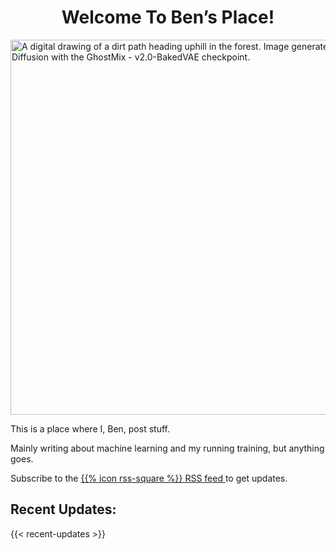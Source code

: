 # <center> Welcome To Ben’s Place! </center>

<div>

<img class="front-img" alt="A digital drawing of a dirt path heading uphill in the forest. Image generated from Stable Diffusion with the GhostMix - v2.0-BakedVAE checkpoint." src="/images/home.webp" height="600">

This is a place where I, Ben, post stuff.</p>

Mainly writing about machine learning and my running training, but anything goes.</p>

Subscribe to the <a href="/index.xml"> {{% icon rss-square %}} RSS feed </a> to get updates.

## Recent Updates:

{{< recent-updates >}}

</div>


